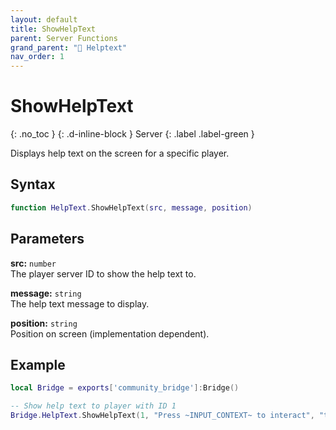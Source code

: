 ```yaml
---
layout: default
title: ShowHelpText
parent: Server Functions
grand_parent: "💬 Helptext"
nav_order: 1
---
```


# ShowHelpText
{: .no_toc }
{: .d-inline-block }
Server
{: .label .label-green }

Displays help text on the screen for a specific player.

## Syntax

```lua
function HelpText.ShowHelpText(src, message, position)
```

## Parameters

**src:** `number`  
The player server ID to show the help text to.

**message:** `string`  
The help text message to display.

**position:** `string`  
Position on screen (implementation dependent).

## Example

```lua
local Bridge = exports['community_bridge']:Bridge()

-- Show help text to player with ID 1
Bridge.HelpText.ShowHelpText(1, "Press ~INPUT_CONTEXT~ to interact", "top")
```
